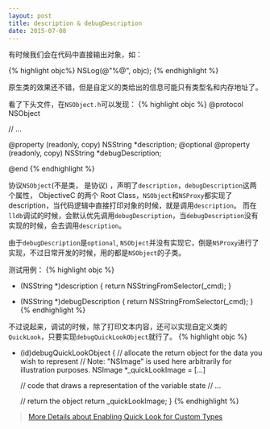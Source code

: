 ```yaml
---
layout: post
title: description & debugDescription
date: 2015-07-08
---
```


有时候我们会在代码中直接输出对象，如：

{% highlight objc%}
NSLog(@"%@", objc);
{% endhighlight %}

原生类的效果还不错，但是自定义的类给出的信息可能只有类型名和内存地址了。

看了下头文件，在`NSObject.h`可以发现：
{% highlight objc %}
@protocol NSObject

// ...

@property (readonly, copy) NSString *description;
@optional
@property (readonly, copy) NSString *debugDescription;

@end
{% endhighlight %}

协议`NSObject`(不是类， 是协议) ，声明了`description`，`debugDescription`这两个属性，
ObjectiveC 的两个 Root Class，`NSObject`和`NSProxy`都实现了description，当代码逻辑中直接打印对象的时候，就是调用`description`。
而在`lldb`调试的时候，会默认优先调用`debugDescription`，当`debugDescription`没有实现的时候，会去调用`description`。

由于`debugDescription`是`optional`, `NSObject`并没有实现它，倒是`NSProxy`进行了实现，不过日常开发的时候，用的都是`NSObject`的子类。

测试用例：
{% highlight objc %}
- (NSString *)description {
    return NSStringFromSelector(_cmd);
}

- (NSString *)debugDescription {
    return NSStringFromSelector(_cmd);
}
{% endhighlight %}

不过说起来，调试的时候，除了打印文本内容，还可以实现自定义类的`QuickLook`，只要实现`debugQuickLookObject`就行了。
{% highlight objc %}
- (id)debugQuickLookObject
{
    // allocate the return object for the data you wish to represent
    //   Note: "NSImage" is used here arbitrarily for illustration purposes.
    NSImage *_quickLookImage = [...]

    // code that draws a representation of the variable state
    // ...

    // return the object
    return _quickLookImage;
}
{% endhighlight %}

> [More Details about Enabling Quick Look for Custom Types]( https://developer.apple.com/library/ios/documentation/IDEs/Conceptual/CustomClassDisplay_in_QuickLook/CH01-quick_look_for_custom_objects/CH01-quick_look_for_custom_objects.html)
